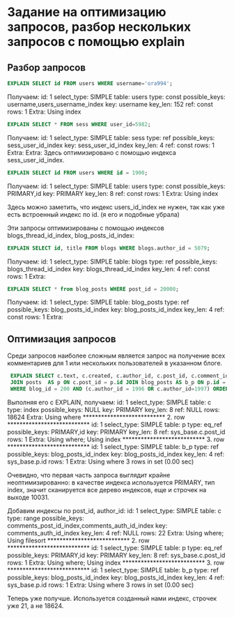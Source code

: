 # Задание на оптимизацию запросов, разбор нескольких запросов с помощью explain
 
## Разбор запросов
```sql
EXPLAIN SELECT id FROM users WHERE username='ora994';
```
Получаем:
           id: 1
  select_type: SIMPLE
        table: users
         type: const
possible_keys: username,users_username_index
          key: username
      key_len: 152
          ref: const
         rows: 1
        Extra: Using index
```sql
EXPLAIN SELECT * FROM sess WHERE user_id=5982;
```
Получаем:
            id: 1
  select_type: SIMPLE
        table: sess
         type: ref
possible_keys: sess_user_id_index
          key: sess_user_id_index
      key_len: 4
          ref: const
         rows: 1
        Extra: 
        Extra: 
Здесь оптимизировано с помощью индекса sess_user_id_index.
```sql
EXPLAIN SELECT id FROM users WHERE id = 1900;
```
Получаем:
           id: 1
  select_type: SIMPLE
        table: users
         type: const
possible_keys: PRIMARY,id
          key: PRIMARY
      key_len: 8
          ref: const
         rows: 1
        Extra: Using index

Здесь можно заметить, что индекс users_id_index не нужен, так как уже есть встроенный индекс по id. (я его и подобные убрала)

Эти запросы оптимизированы с помощью индексов blogs_thread_id_index, blog_posts_id_index:
```sql
EXPLAIN SELECT id, title FROM blogs WHERE blogs.author_id = 5079;
```
Получаем:
           id: 1
  select_type: SIMPLE
        table: blogs
         type: ref
possible_keys: blogs_thread_id_index
          key: blogs_thread_id_index
      key_len: 4
          ref: const
         rows: 1
        Extra: 
```sql
EXPLAIN SELECT * from blog_posts WHERE post_id = 20000;
```
Получаем:
           id: 1
  select_type: SIMPLE
        table: blog_posts
         type: ref
possible_keys: blog_posts_id_index
          key: blog_posts_id_index
      key_len: 4
          ref: const
         rows: 1
        Extra:


## Оптимизация запросов

Среди запросов наиболее сложным является запрос на получение всех комментариев для 1 или нескольких пользователей в указанном блоге.


```sql
 EXPLAIN SELECT c.text, c.created, c.author_id, c.post_id, c.comment_id FROM comments AS c
 JOIN posts  AS p ON c.post_id = p.id JOIN blog_posts AS b_p ON p.id = b_p.post_id 
 WHERE blog_id = 200 AND (c.author_id = 1996 OR c.author_id=1997) ORDER BY c.id;
```

Выполняя его с EXPLAIN, получаем:
           id: 1
  select_type: SIMPLE
        table: c
         type: index
possible_keys: NULL
          key: PRIMARY
      key_len: 8
          ref: NULL
         rows: 18624
        Extra: Using where
*************************** 2. row ***************************
           id: 1
  select_type: SIMPLE
        table: p
         type: eq_ref
possible_keys: PRIMARY,id
          key: PRIMARY
      key_len: 8
          ref: sys_base.c.post_id
         rows: 1
        Extra: Using where; Using index
*************************** 3. row ***************************
           id: 1
  select_type: SIMPLE
        table: b_p
         type: ref
possible_keys: blog_posts_id_index
          key: blog_posts_id_index
      key_len: 4
          ref: sys_base.p.id
         rows: 1
        Extra: Using where
3 rows in set (0.00 sec)

           
Очевидно, что первая часть запроса выглядит крайне неоптимизированно: в качестве индекса используется PRIMARY, тип index, значит сканируется все дерево индексов, еще и строчек на выходе 10031.

Добавим индексы по post_id, author_id:
id: 1
  select_type: SIMPLE
        table: c
         type: range
possible_keys: comments_post_id_index,comments_auth_id_index
          key: comments_auth_id_index
      key_len: 4
          ref: NULL
         rows: 22
        Extra: Using where; Using filesort
*************************** 2. row ***************************
           id: 1
  select_type: SIMPLE
        table: p
         type: eq_ref
possible_keys: PRIMARY,id
          key: PRIMARY
      key_len: 8
          ref: sys_base.c.post_id
         rows: 1
        Extra: Using where; Using index
*************************** 3. row ***************************
           id: 1
  select_type: SIMPLE
        table: b_p
         type: ref
possible_keys: blog_posts_id_index
          key: blog_posts_id_index
      key_len: 4
          ref: sys_base.p.id
         rows: 1
        Extra: Using where
3 rows in set (0.00 sec)

Теперь уже получше. Используется созданный нами индекс, строчек уже 21, а не 18624.



